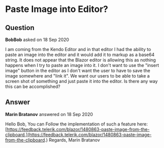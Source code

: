 # Paste Image into Editor?

## Question

**BobBob** asked on 18 Sep 2020

I am coming from the Kendo Editor and in that editor I had the ability to paste an image into the editor and it would add it to markup as a base64 string. It does not appear that the Blazor editor is allowing this as nothing happens when I try to paste an image into it. I don't want to use the "insert image" button in the editor as I don't want the user to have to save the image somewhere and "link it". We want our users to be able to take a screen shot of something and just paste it into the editor. Is there any way this can be accomplished?

## Answer

**Marin Bratanov** answered on 18 Sep 2020

Hello Bob, You can Follow the implementation of such a feature here: [https://feedback.telerik.com/blazor/1480863-paste-image-from-the-clipboard.](https://feedback.telerik.com/blazor/1480863-paste-image-from-the-clipboard.) Regards, Marin Bratanov
